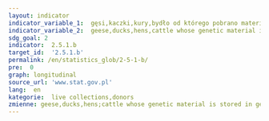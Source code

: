 ```yaml
---
layout: indicator
indicator_variable_1:  gęsi,kaczki,kury,bydło od którego pobrano materiał genetyczny do banku genów,materiał genetyczny bydła w banku genów
indicator_variable_2:  geese,ducks,hens,cattle whose genetic material is stored in gene bank,genetic material from cattle in gene bank
sdg_goal: 2
indicator:  2.5.1.b
target_id:  '2.5.1.b'
permalink: /en/statistics_glob/2-5-1-b/
pre:  0
graph: longitudinal
source_url: 'www.stat.gov.pl'
lang:  en
kategorie:  live collections,donors
zmienne: geese,ducks,hens;cattle whose genetic material is stored in gene bank,genetic material from cattle in gene bank
---
```

